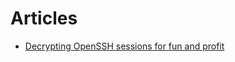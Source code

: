 # Articles

* [Decrypting OpenSSH sessions for fun and profit](https://blog.fox-it.com/2020/11/11/decrypting-openssh-sessions-for-fun-and-profit/)